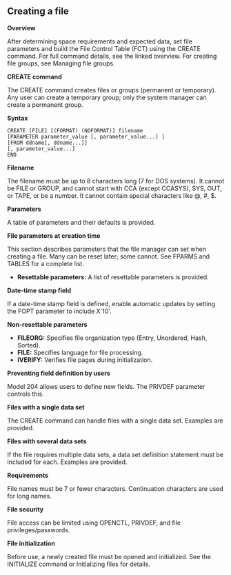 ## Creating a file

**Overview**

After determining space requirements and expected data, set file parameters and build the File Control Table (FCT) using the CREATE command.  For full command details, see the linked overview.  For creating file groups, see Managing file groups.

**CREATE command**

The CREATE command creates files or groups (permanent or temporary).  Any user can create a temporary group; only the system manager can create a permanent group.

**Syntax**

```
CREATE [FILE] [(FORMAT) (NOFORMAT)] filename
[PARAMETER parameter_value [, parameter_value...] ]
[FROM ddname[, ddname...]]
[, parameter_value...]
END
```

**Filename**

The filename must be up to 8 characters long (7 for DOS systems).  It cannot be FILE or GROUP, and cannot start with CCA (except CCASYS), SYS, OUT, or TAPE, or be a number.  It cannot contain special characters like @, #, $.

**Parameters**

A table of parameters and their defaults is provided.

**File parameters at creation time**

This section describes parameters that the file manager can set when creating a file.  Many can be reset later; some cannot.  See FPARMS and TABLES for a complete list.

*   **Resettable parameters:**  A list of resettable parameters is provided.

**Date-time stamp field**

If a date-time stamp field is defined, enable automatic updates by setting the FOPT parameter to include X'10'.

**Non-resettable parameters**

*   **FILEORG:** Specifies file organization type (Entry, Unordered, Hash, Sorted).
*   **FILE:** Specifies language for file processing.
*   **IVERIFY:** Verifies file pages during initialization.

**Preventing field definition by users**

Model 204 allows users to define new fields.  The PRIVDEF parameter controls this.

**Files with a single data set**

The CREATE command can handle files with a single data set.  Examples are provided.

**Files with several data sets**

If the file requires multiple data sets, a data set definition statement must be included for each.  Examples are provided.

**Requirements**

File names must be 7 or fewer characters.  Continuation characters are used for long names.

**File security**

File access can be limited using OPENCTL, PRIVDEF, and file privileges/passwords.

**File initialization**

Before use, a newly created file must be opened and initialized.  See the INITIALIZE command or Initializing files for details.
